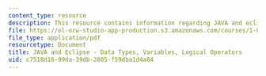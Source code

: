 ```yaml
---
content_type: resource
description: This resource contains information regarding JAVA and eclipse.
file: https://ol-ocw-studio-app-production.s3.amazonaws.com/courses/1-00-introduction-to-computers-and-engineering-problem-solving-spring-2012/c7518d1699da39db2805f59dba1d4a84_MIT1_00S12_REC_1.pdf
file_type: application/pdf
resourcetype: Document
title: JAVA and Eclipse - Data Types, Variables, Logical Operators
uid: c7518d16-99da-39db-2805-f59dba1d4a84
---
```

